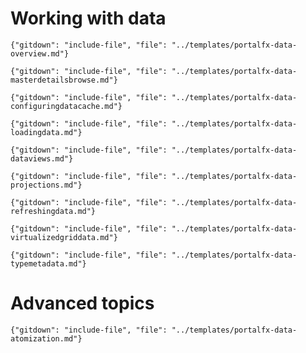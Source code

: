 
# Working with data

	{"gitdown": "include-file", "file": "../templates/portalfx-data-overview.md"}

    {"gitdown": "include-file", "file": "../templates/portalfx-data-masterdetailsbrowse.md"}

    {"gitdown": "include-file", "file": "../templates/portalfx-data-configuringdatacache.md"}

    {"gitdown": "include-file", "file": "../templates/portalfx-data-loadingdata.md"}

    {"gitdown": "include-file", "file": "../templates/portalfx-data-dataviews.md"}

    {"gitdown": "include-file", "file": "../templates/portalfx-data-projections.md"}

    {"gitdown": "include-file", "file": "../templates/portalfx-data-refreshingdata.md"}

    {"gitdown": "include-file", "file": "../templates/portalfx-data-virtualizedgriddata.md"}

    {"gitdown": "include-file", "file": "../templates/portalfx-data-typemetadata.md"}

# Advanced topics
    
    {"gitdown": "include-file", "file": "../templates/portalfx-data-atomization.md"}